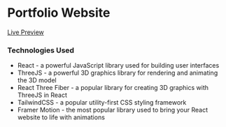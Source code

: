 # Portfolio Website

[Live Preview](addisuabitew.netlify.com)

### Technologies Used
- React - a powerful JavaScript library used for building user interfaces
- ThreeJS - a powerful 3D graphics library for rendering and animating the 3D model
- React Three Fiber - a popular library for creating 3D graphics with ThreeJS in React
- TailwindCSS - a popular utility-first CSS styling framework
- Framer Motion - the most popular library used to bring your React website to life with animations
